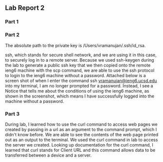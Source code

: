 ## Lab Report 2

### Part 1 

### Part 2
The absolute path to the private key is /Users/vramanujan/.ssh/id_rsa. 



ssh, which stands for secure shell network, and we are using it in this case, to securely log in to a remote server. Because we used ssh-keygen during the lab to generate a public ssh key that we then copied onto the remote ieng6 machine with the scp command, we are able to use the ssh protocol to login to the ieng6 machine without a password. Attached below is a screen shot of when I enter the command ssh vramanujan@ieng6.ucsd.edu into my terminal, I am no longer prompted for a password. Instead, I see a Notice that tells me about the conditions of using the ieng6 machine, as shown in the screenshot, which means I have successfully logged into the machine without a password.     


### Part 3
During lab, I learned how to use the curl command to access web pages we created by passing in a url as an argument to the command prompt, which I didn't know before. We are able to see the contents of the web page printed out as an output to the terminal. We used the curl command in lab to access the server we created. Looking up documentation for the curl command, I learned that curl stands for Client URL and this command allows data to be transferred between a device and a server. 
